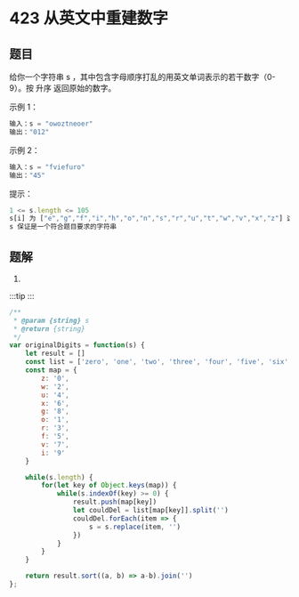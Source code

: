 # 423 从英文中重建数字

## 题目
给你一个字符串 s ，其中包含字母顺序打乱的用英文单词表示的若干数字（0-9）。按 升序 返回原始的数字。


示例 1：
```javascript
输入：s = "owoztneoer"
输出："012"
```

示例 2：
```javascript
输入：s = "fviefuro"
输出："45"
```

提示：
```javascript
1 <= s.length <= 105
s[i] 为 ["e","g","f","i","h","o","n","s","r","u","t","w","v","x","z"] 这些字符之一
s 保证是一个符合题目要求的字符串
```

## 题解
1. 

:::tip
<runtime :list="[396, 6.45, 51.2, 6.45]" />
:::


```javascript
/**
 * @param {string} s
 * @return {string}
 */
var originalDigits = function(s) {
    let result = []
    const list = ['zero', 'one', 'two', 'three', 'four', 'five', 'six', 'seven', 'eight', 'nine']
    const map = {
        z: '0',
        w: '2',
        u: '4',
        x: '6',
        g: '8',
        o: '1',
        r: '3',
        f: '5',
        v: '7',
        i: '9'
    }

    while(s.length) {
        for(let key of Object.keys(map)) {
            while(s.indexOf(key) >= 0) {
                result.push(map[key])
                let couldDel = list[map[key]].split('')
                couldDel.forEach(item => {
                    s = s.replace(item, '')
                })
            }
        }
    }

    return result.sort((a, b) => a-b).join('')
};
```